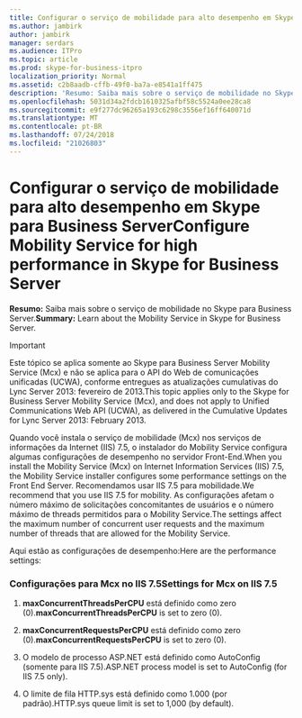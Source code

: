 ```yaml
---
title: Configurar o serviço de mobilidade para alto desempenho em Skype para Business Server
ms.author: jambirk
author: jambirk
manager: serdars
ms.audience: ITPro
ms.topic: article
ms.prod: skype-for-business-itpro
localization_priority: Normal
ms.assetid: c2b8aadb-cffb-49f0-ba7a-e8541a1ff475
description: 'Resumo: Saiba mais sobre o serviço de mobilidade no Skype para Business Server.'
ms.openlocfilehash: 5031d34a2fdcb1610325afbf58c5524a0ee28ca8
ms.sourcegitcommit: e9f277dc96265a193c6298c3556ef16ff640071d
ms.translationtype: MT
ms.contentlocale: pt-BR
ms.lasthandoff: 07/24/2018
ms.locfileid: "21026803"
---
```

# <a name="configure-mobility-service-for-high-performance-in-skype-for-business-server"></a><span data-ttu-id="54c19-103">Configurar o serviço de mobilidade para alto desempenho em Skype para Business Server</span><span class="sxs-lookup"><span data-stu-id="54c19-103">Configure Mobility Service for high performance in Skype for Business Server</span></span>
 
<span data-ttu-id="54c19-104">**Resumo:** Saiba mais sobre o serviço de mobilidade no Skype para Business Server.</span><span class="sxs-lookup"><span data-stu-id="54c19-104">**Summary:** Learn about the Mobility Service in Skype for Business Server.</span></span>
  
> [!IMPORTANT]
> <span data-ttu-id="54c19-105">Este tópico se aplica somente ao Skype para Business Server Mobility Service (Mcx) e não se aplica para o API do Web de comunicações unificadas (UCWA), conforme entregues as atualizações cumulativas do Lync Server 2013: fevereiro de 2013.</span><span class="sxs-lookup"><span data-stu-id="54c19-105">This topic applies only to the Skype for Business Server Mobility Service (Mcx), and does not apply to Unified Communications Web API (UCWA), as delivered in the Cumulative Updates for Lync Server 2013: February 2013.</span></span> 
  
<span data-ttu-id="54c19-106">Quando você instala o serviço de mobilidade (Mcx) nos serviços de informações da Internet (IIS) 7.5, o instalador do Mobility Service configura algumas configurações de desempenho no servidor Front-End.</span><span class="sxs-lookup"><span data-stu-id="54c19-106">When you install the Mobility Service (Mcx) on Internet Information Services (IIS) 7.5, the Mobility Service installer configures some performance settings on the Front End Server.</span></span> <span data-ttu-id="54c19-107">Recomendamos usar IIS 7.5 para mobilidade.</span><span class="sxs-lookup"><span data-stu-id="54c19-107">We recommend that you use IIS 7.5 for mobility.</span></span> <span data-ttu-id="54c19-108">As configurações afetam o número máximo de solicitações concomitantes de usuários e o número máximo de threads permitidos para o Mobility Service.</span><span class="sxs-lookup"><span data-stu-id="54c19-108">The settings affect the maximum number of concurrent user requests and the maximum number of threads that are allowed for the Mobility Service.</span></span>
  
<span data-ttu-id="54c19-109">Aqui estão as configurações de desempenho:</span><span class="sxs-lookup"><span data-stu-id="54c19-109">Here are the performance settings:</span></span>
  
### <a name="settings-for-mcx-on-iis-75"></a><span data-ttu-id="54c19-110">Configurações para Mcx no IIS 7.5</span><span class="sxs-lookup"><span data-stu-id="54c19-110">Settings for Mcx on IIS 7.5</span></span>

1. <span data-ttu-id="54c19-111">**maxConcurrentThreadsPerCPU** está definido como zero (0).</span><span class="sxs-lookup"><span data-stu-id="54c19-111">**maxConcurrentThreadsPerCPU** is set to zero (0).</span></span>
    
2. <span data-ttu-id="54c19-112">**maxConcurrentRequestsPerCPU** está definido como zero (0).</span><span class="sxs-lookup"><span data-stu-id="54c19-112">**maxConcurrentRequestsPerCPU** is set to zero (0).</span></span>
    
3. <span data-ttu-id="54c19-113">O modelo de processo ASP.NET está definido como AutoConfig (somente para IIS 7.5).</span><span class="sxs-lookup"><span data-stu-id="54c19-113">ASP.NET process model is set to AutoConfig (for IIS 7.5 only).</span></span>
    
4. <span data-ttu-id="54c19-114">O limite de fila HTTP.sys está definido como 1.000 (por padrão).</span><span class="sxs-lookup"><span data-stu-id="54c19-114">HTTP.sys queue limit is set to 1,000 (by default).</span></span>
    

